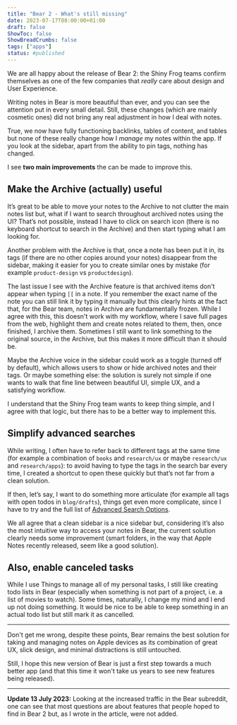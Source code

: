 ```yaml
---
title: "Bear 2 - What's still missing"
date: 2023-07-17T08:00:00+01:00
draft: false
ShowToc: false
ShowBreadCrumbs: false
tags: ["apps"]
status: #published
---
```


We are all happy about the release of Bear 2: the Shiny Frog teams confirm themselves as one of the few companies that *really* care about design and User Experience.

Writing notes in Bear is more beautiful than ever, and you can see the attention put in every small detail. 
Still, these changes (which are mainly cosmetic ones) did not bring any real adjustment in how I deal with notes.

True, we now have fully functioning backlinks, tables of content, and tables but none of these really change how I *manage* my notes within the app.
If you look at the sidebar, apart from the ability to pin tags, nothing has changed.

I see **two main improvements** the can be made to improve this.

## Make the Archive (actually) useful
It’s great to be able to move your notes to the Archive to not clutter the main notes list but, what if I want to search throughout archived notes using the UI? That’s not possible, instead I have to  click on search icon (there is no keyboard shortcut to search in the Archive) and then start typing what I am looking for.

Another problem with the Archive is that, once a note has been put it in, its tags (if there are no other copies around your notes) disappear from the sidebar, making it easier for you to create similar ones by mistake (for example `product-design` vs `productdesign`). 

The last issue I see with the Archive feature is that archived items don't appear when typing `[[` in a note. If you remember the exact name of the note you can still link it by typing it manually but this clearly hints at the fact that, for the Bear team, notes in Archive are fundamentally frozen. While I agree with this, this doesn't work with my workflow, where I save full pages from the web, highlight them and create notes related to them, then, once finished, I archive them. Sometimes I still want to link something to the original source, in the Archive, but this makes it more difficult than it should be.

Maybe the Archive voice in the sidebar could work as a toggle (turned off by default), which allows users to show or hide archived notes and their tags. Or maybe something else: the solution is surely not simple if one wants to walk that fine line between beautiful UI, simple UX, and a satisfying workflow.

I understand that the Shiny Frog team wants to keep thing simple, and I agree with that logic, but there has to be a better way to implement this.

## Simplify advanced searches
While writing, I often have to refer back to different tags at the same time (for example a combination of `books` and `research/ux` or maybe `research/ux` and `research/apps`): to avoid having to type the tags in the search bar every time, I created a shortcut to open these quickly but that’s not far from a clean solution.

If then, let’s say, I want to do something more articulate (for example all tags with open todos in `blog/drafts`), things get even more complicate, since I have to try and the full list of [Advanced Search Options](https://bear.app/faq/how-to-search-notes-in-bear/).

We all agree that a clean sidebar is a nice sidebar but, considering it’s also the most intuitive way to access your notes in Bear, the current solution clearly needs some improvement (smart folders, in the way that Apple Notes recently released, seem like a good solution).

## Also, enable canceled tasks
While I use Things to manage all of my personal tasks, I still like creating todo lists in Bear (especially when something is not part of a project, i.e. a list of movies to watch). Some times, naturally, I change my mind and I end up not doing something. It would be nice to be able to keep something in an actual todo list but still mark it as cancelled.

---

Don't get me wrong, despite these points, Bear remains the best solution for taking and managing notes on Apple devices as its combination of great UX, slick design, and minimal distractions is still untouched.

Still, I hope this new version of Bear is just a first step towards a much better app (and that this time it won't take us years to see new features being released).

---

**Update 13 July 2023:** Looking at the increased traffic in the Bear subreddit, one can see that most questions are about features that people hoped to find in Bear 2 but, as I wrote in the article, were not added. 